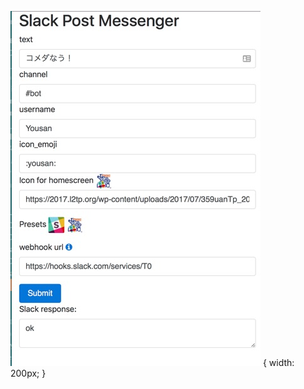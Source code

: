 ![screenshot-1](https://raw.githubusercontent.com/yousan/post-slack-message/master/img/screenshot-1.png) { width: 200px; }
